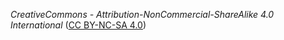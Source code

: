 _CreativeCommons -_ *Attribution*_-_*NonCommercial*_-_*ShareAlike 4.0 International*
([CC BY-NC-SA 4.0](http://creativecommons.org/licenses/by-nc-sa/4.0/))
